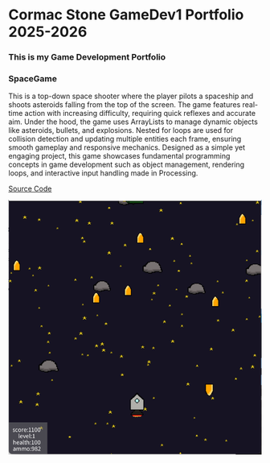 # Cormac Stone GameDev1 Portfolio 2025-2026
### This is my Game Development Portfolio


### SpaceGame
   This is a top-down space shooter where the player pilots a spaceship and shoots asteroids falling from the top of the screen. The game features real-time action with increasing difficulty, requiring quick reflexes and accurate aim. Under the hood, the game uses ArrayLists to manage dynamic objects like asteroids, bullets, and explosions. Nested for loops are used for collision detection and updating multiple entities each frame, ensuring smooth gameplay and responsive mechanics. Designed as a simple yet engaging project, this game showcases fundamental programming concepts in game development such as object management, rendering loops, and interactive input handling made in Processing.

[Source Code](https://github.com/CormacStone/CStone-GameDev1/tree/main/src/SpaceGame)

![Running Space Game](https://github.com/CormacStone/CStone-GameDev1/blob/main/images/RunningSpaceGame.png)

